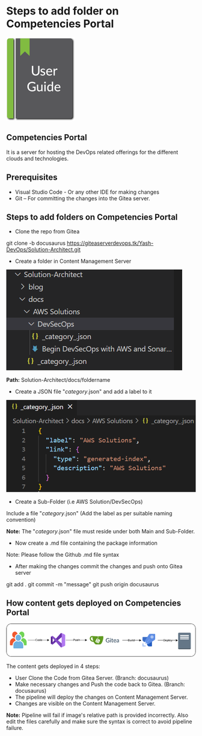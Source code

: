 # Steps to add folder on Competencies Portal
 
![ralative](img/ug.png)

## Competencies Portal 

It is a server for hosting the DevOps related offerings for the different clouds and technologies. 

## Prerequisites 

- Visual Studio Code - Or any other IDE for making changes 
- Git – For committing the changes into the Gitea server. 

## Steps to add folders on Competencies Portal

- Clone the repo from Gitea 

git clone -b docusaurus https://giteaserverdevops.tk/Yash-DevOps/Solution-Architect.git

- Create a folder in Content Management Server

![folder](img/folder.PNG)

**Path:** Solution-Architect/docs/foldername

- Create a JSON file "_category_.json" and add a label to it

![category](img/category.png) 

- Create a Sub-Folder (i.e AWS Solution/DevSecOps)

Include a file "_category_.json"    (Add the label as per suitable naming convention) 

**Note:** The "_category_.json" file must reside under both Main and Sub-Folder.

- Now create a .md file containing the package information 

Note: Please follow the Github .md file syntax

- After making the changes commit the changes and push onto Gitea server 

git add . 
git commit -m "message"
git push origin docusaurus

## How content gets deployed on Competencies Portal 

![arch](img/arch.png) 

The content gets deployed in 4 steps:
- User Clone the Code from Gitea Server. (Branch: docusaurus)
- Make necessary changes and Push the code back to Gitea. (Branch: docusaurus)
- The pipeline will deploy the changes on Content Management Server.
- Changes are visible on the Content Management Server.


**Note:** Pipeline will fail if image's relative path is provided incorrectly. Also edit the files carefully and make sure the syntax is correct to avoid pipeline failure.  
